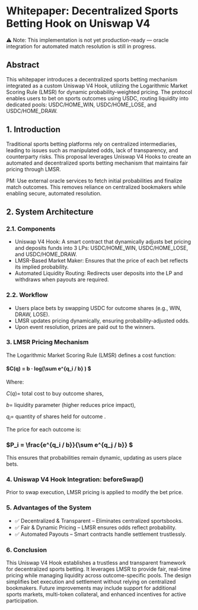 # Whitepaper: Decentralized Sports Betting Hook on Uniswap V4

⚠️ Note: This implementation is not yet production-ready — oracle integration for automated match resolution is still in progress.

## Abstract

This whitepaper introduces a decentralized sports betting mechanism integrated as a custom Uniswap V4 Hook, utilizing the Logarithmic Market Scoring Rule (LMSR) for dynamic probability-weighted pricing. The protocol enables users to bet on sports outcomes using USDC, routing liquidity into dedicated pools: USDC/HOME_WIN, USDC/HOME_LOSE, and USDC/HOME_DRAW.

## 1. Introduction

Traditional sports betting platforms rely on centralized intermediaries, leading to issues such as manipulated odds, lack of transparency, and counterparty risks. This proposal leverages Uniswap V4 Hooks to create an automated and decentralized sports betting mechanism that maintains fair pricing through LMSR.

PM: Use external oracle services to fetch initial probabilities and finalize match outcomes. This removes reliance on centralized bookmakers while enabling secure, automated resolution.

## 2. System Architecture

### 2.1. Components

- Uniswap V4 Hook: A smart contract that dynamically adjusts bet pricing and deposits funds into 3 LPs: USDC/HOME_WIN, USDC/HOME_LOSE, and USDC/HOME_DRAW.
- LMSR-Based Market Maker: Ensures that the price of each bet reflects its implied probability.
- Automated Liquidity Routing: Redirects user deposits into the LP and withdraws when payouts are required.

### 2.2. Workflow

- Users place bets by swapping USDC for outcome shares (e.g., WIN, DRAW, LOSE).
- LMSR updates pricing dynamically, ensuring probability-adjusted odds.
- Upon event resolution, prizes are paid out to the winners.

### 3. LMSR Pricing Mechanism

The Logarithmic Market Scoring Rule (LMSR) defines a cost function:

#### $C(q) = b · log(\sum e^{q_i / b} ) $

Where:

$C(q)=$ total cost to buy outcome shares,

$b=$ liquidity parameter (higher reduces price impact),

$q_i=$ quantity of shares held for outcome .

The price for each outcome is:

### $P_i = \frac{e^{q_i / b}}{\sum e^{q_j / b}} $

This ensures that probabilities remain dynamic, updating as users place bets.

### 4. Uniswap V4 Hook Integration: beforeSwap()

Prior to swap execution, LMSR pricing is applied to modify the bet price.

### 5. Advantages of the System

- ✅ Decentralized & Transparent – Eliminates centralized sportsbooks.
- ✅ Fair & Dynamic Pricing – LMSR ensures odds reflect probability.
- ✅ Automated Payouts – Smart contracts handle settlement trustlessly.

### 6. Conclusion

This Uniswap V4 Hook establishes a trustless and transparent framework for decentralized sports betting. It leverages LMSR to provide fair, real-time pricing while managing liquidity across outcome-specific pools. The design simplifies bet execution and settlement without relying on centralized bookmakers. Future improvements may include support for additional sports markets, multi-token collateral, and enhanced incentives for active participation.
